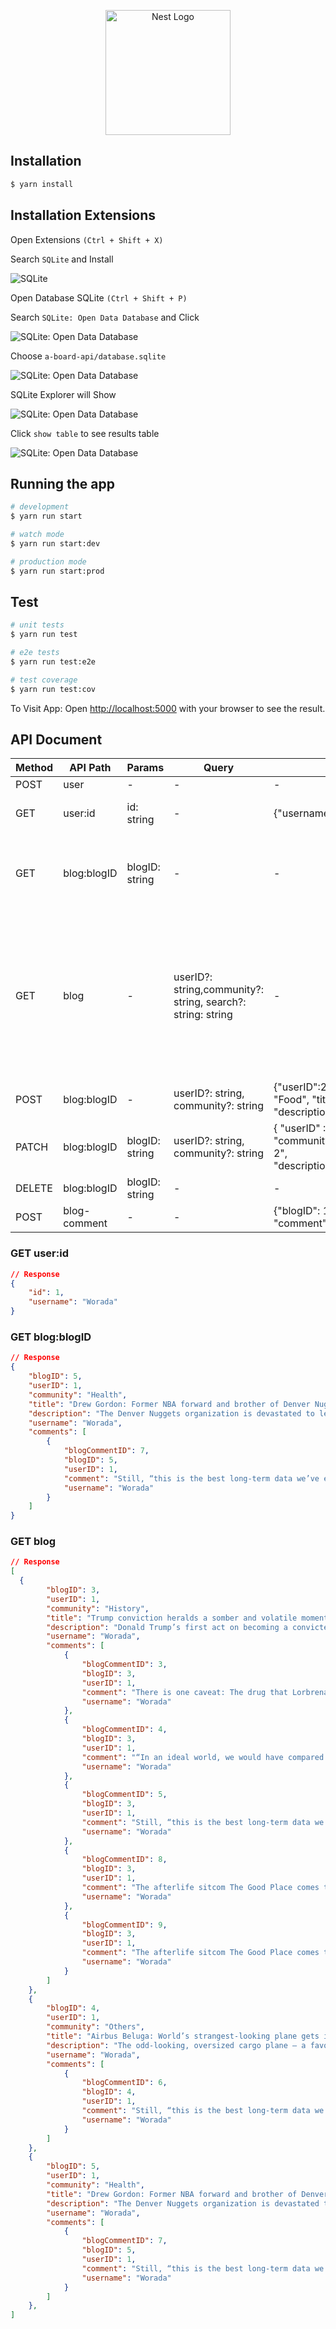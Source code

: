<p align="center">
  <a href="http://nestjs.com/" target="blank"><img src="https://nestjs.com/img/logo-small.svg" width="200" alt="Nest Logo" /></a>
</p>

## Installation

```bash
$ yarn install

```

## Installation Extensions

Open Extensions ``(Ctrl + Shift + X)``

Search ``SQLite`` and Install

![SQLite](asset/SQLite.png)

Open Database SQLite ``(Ctrl + Shift + P)``

Search ``SQLite: Open Data Database`` and Click

![SQLite: Open Data Database](asset/open-db.png)

Choose ``a-board-api/database.sqlite``

![SQLite: Open Data Database](asset/choose-db.png)

SQLite Explorer will Show

![SQLite: Open Data Database](asset/explorer.png)

Click ``show table`` to see results table

![SQLite: Open Data Database](asset/results-table.png)

## Running the app

```bash
# development
$ yarn run start

# watch mode
$ yarn run start:dev

# production mode
$ yarn run start:prod
```

## Test

```bash
# unit tests
$ yarn run test

# e2e tests
$ yarn run test:e2e

# test coverage
$ yarn run test:cov
```

To Visit App:
Open [http://localhost:5000](http://localhost:5000) with your browser to see the result.

## API Document

Method |API Path | Params | Query | Body | Response
----- | ----- | ----- | ----- | ----- | ----- |
POST | user | - | - | - | status 201 |
GET | user:id | id: string | - |{"username": "Sam"}| {"id": 1, "username": "Worada"} |
GET | blog:blogID | blogID: string  | - | - | { "blogID": 1, "userID": "", "community": "", "title": "","description": ""} <br>See more below. |
GET | blog | - | userID?: string,community?: string, search?: string: string | - | { "blogID": 3, "userID": 1, "community": "","title": "","description": "","username": "","comments": [{"blogCommentID": 3,"blogID": 3,"userID": 1,"comment": "","username": ""}]} <br>See more below. |
POST | blog:blogID | - | userID?: string, community?: string |{"userID":2,"community": "Food", "title":"History 3", "description": ""} | status 201 |
PATCH | blog:blogID | blogID: string | userID?: string, community?: string |{ "userID" :1, "community": "community","title":"title 2", "description":"description"} | status 200 |
DELETE | blog:blogID | blogID: string| - | - | status 200 |
POST | blog-comment | - | - |{"blogID": 1,"userID": 1, "comment": ""} | status 201 |


### GET user:id
```json
// Response
{
    "id": 1,
    "username": "Worada"
}
```

### GET blog:blogID
```json
// Response
{
    "blogID": 5,
    "userID": 1,
    "community": "Health",
    "title": "Drew Gordon: Former NBA forward and brother of Denver Nuggets star dies at age 33",
    "description": "The Denver Nuggets organization is devastated to learn about the tragic passing of Drew Gordon,” the team posted on X, formerly known as Twitter. “Drew was far too young to leave this world, but his legacy will forever live on through his three beautiful children and all of his loved ones,” the statement added.",
    "username": "Worada",
    "comments": [
        {
            "blogCommentID": 7,
            "blogID": 5,
            "userID": 1,
            "comment": "Still, “this is the best long-term data we’ve ever seen for” this class of drugs, she said. “This is just the most impressive progression-free survival we’ve ever seen in this population.”",
            "username": "Worada"
        }
    ]
}
```

### GET blog
```json
// Response
[
  {
        "blogID": 3,
        "userID": 1,
        "community": "History",
        "title": "Trump conviction heralds a somber and volatile moment in American history",
        "description": "Donald Trump’s first act on becoming a convicted criminal was to launch a raging new attack on the rule of law, laying bare the gravity of the choice awaiting America’s voters.\n\n",
        "username": "Worada",
        "comments": [
            {
                "blogCommentID": 3,
                "blogID": 3,
                "userID": 1,
                "comment": "There is one caveat: The drug that Lorbrena was compared to, crizotinib, is no longer used in the U.S., said Dr. Julie Gralow, the chief medical officer and executive vice president at the American Society of Clinical Oncology.",
                "username": "Worada"
            },
            {
                "blogCommentID": 4,
                "blogID": 3,
                "userID": 1,
                "comment": "“In an ideal world, we would have compared lorlatinib to one of those, but the study was started before those were approved,” Gralow said. ",
                "username": "Worada"
            },
            {
                "blogCommentID": 5,
                "blogID": 3,
                "userID": 1,
                "comment": "Still, “this is the best long-term data we’ve ever seen for” this class of drugs, she said. “This is just the most impressive progression-free survival we’ve ever seen in this population.”",
                "username": "Worada"
            },
            {
                "blogCommentID": 8,
                "blogID": 3,
                "userID": 1,
                "comment": "The afterlife sitcom The Good Place comes to its culmination, the show’s two protagonists, Eleanor and Chidi, contemplate their future. Having lived thousands upon thousands of lifetimes together, and having experienced virtually everything this life has to offer, they are weary. It is time for it all to end. The show’s solution to this perpetual happiness-cum-weariness is extinction. When you have had enough, when you are utterly sated by love and joy and pleasure, you can walk through a passage to nothingness. And Chidi has had enough.",
                "username": "Worada"
            },
            {
                "blogCommentID": 9,
                "blogID": 3,
                "userID": 1,
                "comment": "The afterlife sitcom The Good Place comes to its culmination, the show’s two protagonists, Eleanor and Chidi, contemplate their future. Having lived thousands upon thousands of lifetimes together, and having experienced virtually everything this life has to offer, they are weary. It is time for it all to end. The show’s solution to this perpetual happiness-cum-weariness is extinction. When you have had enough, when you are utterly sated by love and joy and pleasure, you can walk through a passage to nothingness. And Chidi has had enough.",
                "username": "Worada"
            }
        ]
    },
    {
        "blogID": 4,
        "userID": 1,
        "community": "Others",
        "title": "Airbus Beluga: World’s strangest-looking plane gets its own airline",
        "description": "The odd-looking, oversized cargo plane — a favorite among planespotters around the world — has been in service for close to two decades. It mainly transports aircraft parts between Airbus’ manufacturing facilities spread throughout Europe.",
        "username": "Worada",
        "comments": [
            {
                "blogCommentID": 6,
                "blogID": 4,
                "userID": 1,
                "comment": "Still, “this is the best long-term data we’ve ever seen for” this class of drugs, she said. “This is just the most impressive progression-free survival we’ve ever seen in this population.”",
                "username": "Worada"
            }
        ]
    },
    {
        "blogID": 5,
        "userID": 1,
        "community": "Health",
        "title": "Drew Gordon: Former NBA forward and brother of Denver Nuggets star dies at age 33",
        "description": "The Denver Nuggets organization is devastated to learn about the tragic passing of Drew Gordon,” the team posted on X, formerly known as Twitter. “Drew was far too young to leave this world, but his legacy will forever live on through his three beautiful children and all of his loved ones,” the statement added.",
        "username": "Worada",
        "comments": [
            {
                "blogCommentID": 7,
                "blogID": 5,
                "userID": 1,
                "comment": "Still, “this is the best long-term data we’ve ever seen for” this class of drugs, she said. “This is just the most impressive progression-free survival we’ve ever seen in this population.”",
                "username": "Worada"
            }
        ]
    },
]
```
